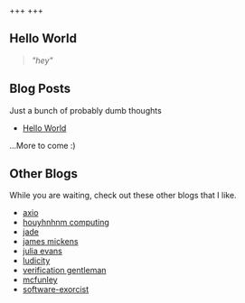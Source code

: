 +++
+++
## Hello World
> *"hey"*

## Blog Posts
Just a bunch of probably dumb thoughts
  - [Hello World](./blog/hello-world)

...More to come :)

## Other Blogs
While you are waiting, check out these other blogs that I like.

- [axio](https://axio.ms)
- [houyhnhnm computing](https://ngnghm.github.io/index.html)
- [jade](https://jade.fyi)
- [james mickens](https://mickens.seas.harvard.edu/wisdom-james-mickens)
- [julia evans](https://jvns.ca)
- [ludicity](https://ludic.mataroa.blog)
- [verification gentleman](https://blog.verificationgentleman.com)
- [mcfunley](https://mcfunley.com/choose-boring-technology)
- [software-exorcist](https://softwareexorcist.com/writing/releases-should-be-boring)

